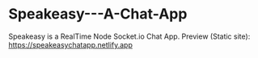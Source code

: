 # Speakeasy---A-Chat-App

Speakeasy is a RealTime Node Socket.io Chat App.
Preview (Static site): https://speakeasychatapp.netlify.app
